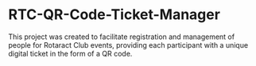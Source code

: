 # RTC-QR-Code-Ticket-Manager
This project was created to facilitate registration and management of people for Rotaract Club events, providing each participant with a unique digital ticket in the form of a QR code.
